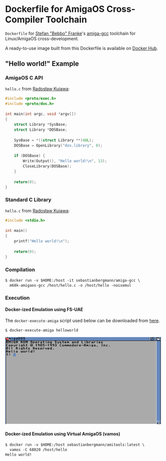 # Dockerfile for AmigaOS Cross-Compiler Toolchain

`Dockerfile` for [Stefan "Bebbo" Franke](https://github.com/bebbo)'s [amiga-gcc](https://github.com/bebbo/amiga-gcc) toolchain for Linux/AmigaOS cross-development.

A ready-to-use image built from this Dockerfile is available on [Docker Hub](https://hub.docker.com/r/sebastianbergmann/amiga-gcc/).


## "Hello world!" Example

### AmigaOS C API

`hello.c` from [Radosław Kujawa](https://github.com/Sakura-IT/Amiga-programming-examples/tree/master/C/hello-world-amiga):

```c
#include <proto/exec.h>
#include <proto/dos.h>

int main(int argc, void *argv[])
{
    struct Library *SysBase;
    struct Library *DOSBase;

    SysBase = *((struct Library **)4UL);
    DOSBase = OpenLibrary("dos.library", 0);

    if (DOSBase) {
        Write(Output(), "Hello world!\n", 13);
        CloseLibrary(DOSBase);
    }

    return(0);
}
```


### Standard C Library

`hello.c` from [Radosław Kujawa](https://github.com/Sakura-IT/Amiga-programming-examples/tree/master/C/hello-world):

```c
#include <stdio.h>

int main()
{
    printf("Hello world!\n");

    return(0);
}
```


### Compilation

```
$ docker run -v $HOME:/host -it sebastianbergmann/amiga-gcc \
  m68k-amigaos-gcc /host/hello.c -o /host/hello -noixemul
```


### Execution

#### Docker-ized Emulation using FS-UAE

The `docker-execute-amiga` script used below can be downloaded from [here](https://raw.githubusercontent.com/sebastianbergmann/docker-execute-amiga/master/docker-execute-amiga.sh).

```
$ docker-execute-amiga helloworld
```

![Screenshot](screenshot.png)


#### Docker-ized Emulation using Virtual AmigaOS (vamos)

```
$ docker run -v $HOME:/host sebastianbergmann/amitools:latest \
  vamos -C 68020 /host/hello
Hello world!
```

